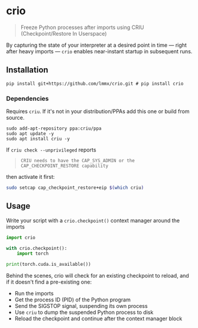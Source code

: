 # crio

> Freeze Python processes after imports using CRIU (Checkpoint/Restore In Userspace)

By capturing the state of your interpreter at a desired point in time — right
after heavy imports — `crio` enables near-instant startup in subsequent runs.

## Installation

```shell
pip install git+https://github.com/lmmx/crio.git # pip install crio
```

### Dependencies

Requires `criu`. If it's not in your distribution/PPAs add this one or build from source.

```
sudo add-apt-repository ppa:criu/ppa
sudo apt update -y
sudo apt install criu -y
```

If `criu check --unprivileged` reports

> `CRIU needs to have the CAP_SYS_ADMIN or the CAP_CHECKPOINT_RESTORE capability`

then activate it first:

```bash
sudo setcap cap_checkpoint_restore+eip $(which criu)
```

## Usage

Write your script with a `crio.checkpoint()` context manager around the imports

```py
import crio

with crio.checkpoint():
    import torch

print(torch.cuda.is_available())
```

Behind the scenes, crio will check for an existing checkpoint to reload,
and if it doesn't find a pre-existing one:

- Run the imports
- Get the process ID (PID) of the Python program
- Send the SIGSTOP signal, suspending its own process
- Use `criu` to dump the suspended Python process to disk
- Reload the checkpoint and continue after the context manager block
